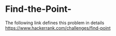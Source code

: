 # Find-the-Point-
The following link defines this problem in details
https://www.hackerrank.com/challenges/find-point
